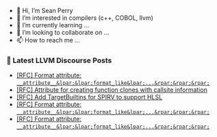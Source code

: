 - 👋 Hi, I’m Sean Perry
- 👀 I’m interested in compilers (c++, COBOL, llvm)
- 🌱 I’m currently learning ...
- 💞️ I’m looking to collaborate on ...
- 📫 How to reach me ...

<!---
s66perry/s66perry is a ✨ special ✨ repository because its `README.md` (this file) appears on your GitHub profile.
You can click the Preview link to take a look at your changes.
--->
### 📕 Latest LLVM Discourse Posts

<!-- DISCOURSE-LLVM:START -->
- [[RFC] Format attribute: `__attribute__&lpar;&lpar;format_like&lpar;...&rpar;&rpar;&rpar;`](https://discourse.llvm.org/t/rfc-format-attribute-attribute-format-like/83076#post_14)
- [[RFC] Attribute for creating function clones with callsite information](https://discourse.llvm.org/t/rfc-attribute-for-creating-function-clones-with-callsite-information/83419#post_6)
- [[RFC] Add TargetBuiltins for SPIRV to support HLSL](https://discourse.llvm.org/t/rfc-add-targetbuiltins-for-spirv-to-support-hlsl/83329#post_7)
- [[RFC] Format attribute: `__attribute__&lpar;&lpar;format_like&lpar;...&rpar;&rpar;&rpar;`](https://discourse.llvm.org/t/rfc-format-attribute-attribute-format-like/83076#post_13)
- [[RFC] Format attribute: `__attribute__&lpar;&lpar;format_like&lpar;...&rpar;&rpar;&rpar;`](https://discourse.llvm.org/t/rfc-format-attribute-attribute-format-like/83076#post_12)
<!-- DISCOURSE-LLVM:END -->
